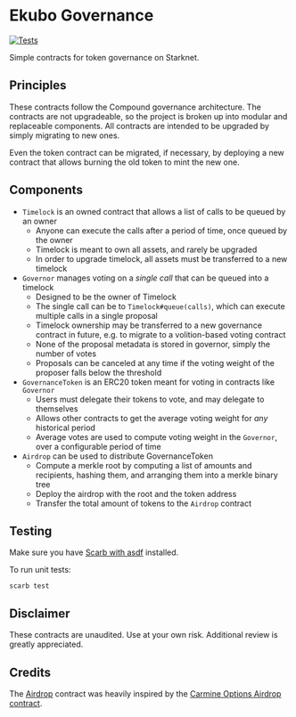 # Ekubo Governance

[![Tests](https://github.com/EkuboProtocol/governance/actions/workflows/test.yaml/badge.svg)](https://github.com/EkuboProtocol/governance/actions/workflows/test.yaml)

Simple contracts for token governance on Starknet.

## Principles

These contracts follow the Compound governance architecture.
The contracts are not upgradeable, so the project is broken up into modular and replaceable components.
All contracts are intended to be upgraded by simply migrating to new ones. 

Even the token contract can be migrated, if necessary, by deploying a new contract that allows burning the old token to mint the new one.

## Components

- `Timelock` is an owned contract that allows a list of calls to be queued by an owner
    - Anyone can execute the calls after a period of time, once queued by the owner
    - Timelock is meant to own all assets, and rarely be upgraded
    - In order to upgrade timelock, all assets must be transferred to a new timelock
- `Governor` manages voting on a _single call_ that can be queued into a timelock
    - Designed to be the owner of Timelock
    - The single call can be to `Timelock#queue(calls)`, which can execute multiple calls in a single proposal
    - Timelock ownership may be transferred to a new governance contract in future, e.g. to migrate to a volition-based voting contract
    - None of the proposal metadata is stored in governor, simply the number of votes
    - Proposals can be canceled at any time if the voting weight of the proposer falls below the threshold
- `GovernanceToken` is an ERC20 token meant for voting in contracts like `Governor`
    - Users must delegate their tokens to vote, and may delegate to themselves
    - Allows other contracts to get the average voting weight for *any* historical period
    - Average votes are used to compute voting weight in the `Governor`, over a configurable period of time
- `Airdrop` can be used to distribute GovernanceToken
    - Compute a merkle root by computing a list of amounts and recipients, hashing them, and arranging them into a merkle binary tree
    - Deploy the airdrop with the root and the token address
    - Transfer the total amount of tokens to the `Airdrop` contract

## Testing

Make sure you have [Scarb with asdf](https://docs.swmansion.com/scarb/download#install-via-asdf) installed.

To run unit tests:

```
scarb test
```

## Disclaimer

These contracts are unaudited. Use at your own risk. Additional review is greatly appreciated.

## Credits

The [Airdrop](./src/airdrop.cairo) contract was heavily inspired by the [Carmine Options Airdrop contract](https://github.com/CarmineOptions/governance/blob/master/src/airdrop.cairo).
